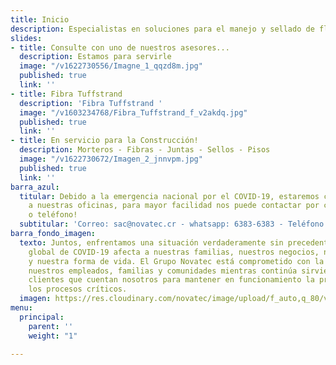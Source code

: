 ```yaml
---
title: Inicio
description: Especialistas en soluciones para el manejo y sellado de fluidos
slides:
- title: Consulte con uno de nuestros asesores...
  description: Estamos para servirle
  image: "/v1622730556/Imagne_1_qqzd8m.jpg"
  published: true
  link: ''
- title: Fibra Tuffstrand
  description: 'Fibra Tuffstrand '
  image: "/v1603234768/Fibra_Tuffstrand_f_v2akdq.jpg"
  published: true
  link: ''
- title: En servicio para la Construcción!
  description: Morteros - Fibras - Juntas - Sellos - Pisos
  image: "/v1622730672/Imagen_2_jnnvpm.jpg"
  published: true
  link: ''
barra_azul:
  titular: Debido a la emergencia nacional por el COVID-19, estaremos con acceso controlado
    a nuestras oficinas, para mayor facilidad nos puede contactar por correo, Whatsapp
    o teléfono!
  subtitular: 'Correo: sac@novatec.cr - whatsapp: 6383-6383 - Teléfono: 2239-1111'
barra_fondo_imagen:
  texto: Juntos, enfrentamos una situación verdaderamente sin precedentes. La pandemia
    global de COVID-19 afecta a nuestras familias, nuestros negocios, nuestras comunidades
    y nuestra forma de vida. El Grupo Novatec está comprometido con la seguridad de
    nuestros empleados, familias y comunidades mientras continúa sirviendo a nuestros
    clientes que cuentan nosotros para mantener en funcionamiento la producción y
    los procesos críticos.
  imagen: https://res.cloudinary.com/novatec/image/upload/f_auto,q_80/v1530333582/slide3-dark.jpg
menu:
  principal:
    parent: ''
    weight: "1"

---
```

